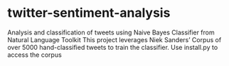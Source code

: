 # twitter-sentiment-analysis
Analysis and classification of tweets using Naive Bayes Classifier from Natural Language Toolkit
This project leverages Niek Sanders’ Corpus of over 5000 hand-classified tweets to train the classifier. Use install.py to access the corpus
